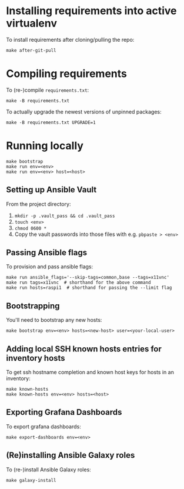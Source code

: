 Installing requirements into active virtualenv
==============================================

To install requirements after cloning/pulling the repo:

    make after-git-pull

Compiling requirements
======================

To (re-)compile `requirements.txt`:

    make -B requirements.txt

To actually upgrade the newest versions of unpinned packages:

    make -B requirements.txt UPGRADE=1

Running locally
===============

    make bootstrap
    make run env=<env>
    make run env=<env> host=<host>

Setting up Ansible Vault
------------------------

From the project directory:
1. `mkdir -p .vault_pass && cd .vault_pass`
2. `touch <env>`
3. `chmod 0600 *`
4. Copy the vault passwords into those files with e.g.
   `pbpaste > <env>`

Passing Ansible flags
---------------------

To provision and pass ansible flags:

    make run ansible_flags='--skip-tags=common,base --tags=x11vnc'
    make run tags=x11vnc  # shorthand for the above command
    make run hosts=raspi1  # shorthand for passing the --limit flag

Bootstrapping
-------------

You'll need to bootstrap any new hosts:

    make bootstrap env=<env> hosts=<new-host> user=<your-local-user>

Adding local SSH known hosts entries for inventory hosts
--------------------------------------------------------

To get ssh hostname completion and known host keys for hosts in an inventory:

    make known-hosts
    make known-hosts env=<env> hosts=<host>


Exporting Grafana Dashboards
----------------------------

To export grafana dashboards:

    make export-dashboards env=<env>

(Re)installing Ansible Galaxy roles
-----------------------------------

To (re-)install Ansible Galaxy roles:

    make galaxy-install
